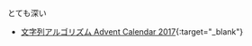 とても深い

* [文字列アルゴリズム Advent Calendar 2017](https://qiita.com/advent-calendar/2017/str){:target="_blank"}

